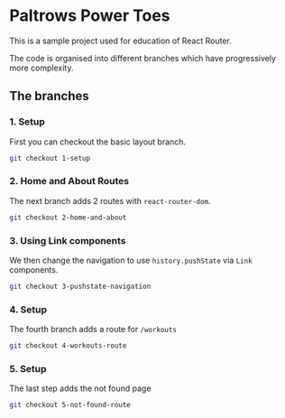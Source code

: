 # Paltrows Power Toes

This is a sample project used for education of React Router.

The code is organised into different branches which have progressively more complexity.

## The branches

### 1. Setup

First you can checkout the basic layout branch.

```bash
git checkout 1-setup
```

### 2. Home and About Routes

The next branch adds 2 routes with `react-router-dom`.

```bash
git checkout 2-home-and-about
```

### 3. Using Link components

We then change the navigation to use `history.pushState` via `Link` components.

```bash
git checkout 3-pushstate-navigation
```

### 4. Setup

The fourth branch adds a route for `/workouts`

```bash
git checkout 4-workouts-route
```

### 5. Setup

The last step adds the not found page

```bash
git checkout 5-not-found-route
```
<!-- Just adding a random comment --><!-- Just adding a random comment -->